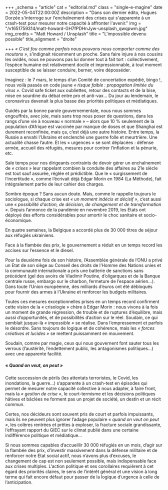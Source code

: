 +++
_schema = "article"
cat = "editorial.md"
class = "single-e-magine"
date = 2022-05-04T22:00:00Z
description = "Dans son dernier édito, Hugues Dorzée s'interroge sur l'enchaînement des crises qui s'apparente à un crash-test pour mesurer notre capacité à affronter l'avenir."
img = "/v1651759314/matt-howard-GH7fPDHnJyw-unsplash_qwqpwm.jpg"
img_credits = "Matt Howard / Unsplash"
title = "L'impossible devenu possible"
title_alignment = "droite"

+++
_« C’est fou comme parfois nous pouvons nous comporter comme des moutons »_, s’indignait récemment un proche. Sans faire injure à nos cousins les ovidés, nous ne pouvons pas lui donner tout à fait tort : collectivement, l’espèce humaine est relativement docile et impressionnable, à tout moment susceptible de se laisser conduire, berner, voire déposséder.

Imaginez : le 7 mars, le temps d’un Comité de concertation expédié, bingo !, nous voilà passés en code jaune _« risque faible : propagation limitée du virus »_. Covid safe ticket aux oubliettes, retour des contacts et de la bise, mise en sourdine du débat entre pro et anti-vax… Du jour au lendemain, le coronavirus devenait la plus basse des priorités politiques et médiatiques.

Guidés par la bonne parole gouvernementale, nous nous sommes engouffrés, avec joie, mais sans trop nous poser de questions, dans les rangs d’une vie à nouveau « normale » – alors que 10 % seulement de la population d’Afrique est vaccinée par manque de doses et que Shanghai est durement reconfinée, mais ça, c’est déjà une autre histoire. Entre temps, la Russie a envahi l’Ukraine et enclenché une guerre folle et meurtrière. Une actualité chasse l’autre. Et les « urgences » se sont déplacées : défense armée, accueil des réfugiés, mesures pour contrer l’inflation et la pénurie, etc.

Sale temps pour nos dirigeants contraints de devoir gérer un enchaînement de _« crises »_ leur rappelant combien la conduite des affaires au 21e siècle est tout sauf assurée, réglée et prédictible. Que le « surgissement de l’incertitude », comme l’écrivait déjà Edgar Morin en 1984 (La Méthode), fait intégralement partie de leur cahier des charges.

Sombre époque ? Sans aucun doute. Mais, comme le rappelle toujours le sociologue, si chaque crise est _« un moment indécis et décisif »_, c’est aussi une _« possibilité d’action, de décision, de changement et de transformation »_. Depuis l’annonce de la pandémie en novembre 2019, les Etats ont déployé des efforts considérables pour amortir le choc sanitaire et socio-économique.

En quatre semaines, la Belgique a accordé plus de 30 000 titres de séjour aux réfugiés ukrainiens.

Face à la flambée des prix, le gouvernement a réduit en un temps record les accises sur l’essence et le diesel.

Pour la deuxième fois de son histoire, l’Assemblée générale de l’ONU a privé un Etat de son siège au Conseil des droits de l’Homme des Nations unies et la communauté internationale a pris une batterie de sanctions sans précédent (gel des avoirs de Vladimir Poutine, d’oligarques et de la Banque centrale russe, embargo sur le charbon, fermeture de l’espace aérien…). Dans toute l’Union européenne, des milliards d’euros ont été débloqués pour fournir des armes à l’Ukraine et renforcer les budgets militaires.

Toutes ces mesures exceptionnelles prises en un temps record confirment cette vision de la « crisologie » chère à Edgar Morin : nous vivons à la fois un moment de grande régression, de trouble et de ruptures d’équilibre, mais aussi d’opportunités, et de possibilités d’action sur le réel. Soudain, ce qui semblait jusque-là _« impossible »_ se réalise. Dans l’empressement et parfois le désordre. Sans toujours de logique et de cohérence, mais les _« forces créatives et lucides »_ se mettent puissamment en mouvement.

Soudain, comme par magie, ceux qui nous gouvernent font sauter tous les verrous (l’austérité, l’endettement public, les antagonismes politiques…) avec une apparente facilité.

##### « Quand on veut, on peut »

Cette succession de périls (les attentats terroristes, le Covid, les inondations, la guerre…) s’apparente à un crash-test en épisodes qui permet de mesurer notre capacité collective à nous adapter, à faire front, mais la _« gestion de crise »_, le court-termisme et les décisions politiques hâtives et bâclées ne forment pas un projet de société, un destin et un récit commun.

Certes, nos décideurs sont souvent pris de court et parfois impuissants, mais ils ne peuvent plus ignorer l’adage populaire _« quand on veut on peut »_, les colères rentrées et prêtes à exploser, la fracture sociale grandissante, l’effrayant rapport du GIEC sur le climat publié dans une certaine indifférence politique et médiatique…

Si nous sommes capables d’accueillir 30 000 réfugiés en un mois, d’agir sur la flambée des prix, d’investir massivement dans la défense militaire et de renforcer notre Etat social actif, nous n’avons plus d’excuses, le changement de cap est non seulement possible, mais indispensable face aux crises multiples. L’action politique et ses corollaires requièrent à cet égard des priorités claires, le sens de l’intérêt général et une vision à long terme qui fait encore défaut pour passer de la logique d’urgence à celle de l’anticipation.